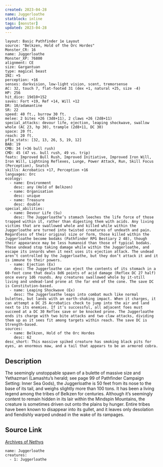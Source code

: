 ```yaml
---
created: 2023-04-28
name: Juggerloathe
statblock: inline
tags: [monster]
updated: 2023-04-28
---
```

```statblock
layout: Basic Pathfinder 1e Layout
source: "Belkzen, Hold of the Orc Hordes"
Monster_CR: 16
name: Juggerloathe
Monster_XP: 76800
alignment: CE
size: Gargantuan
type: magical beast
INI: +5
perception: +16
senses: darkvision, low-light vision, scent, tremorsense
AC: 32, touch 7, flat-footed 31 (dex +1, natural +25, size -4)
HP: 256
hit_dice: 19d10+152
saves: Fort +19, Ref +14, Will +12
DR: 10/adamantine
SR: 22
speed: 40 ft., burrow 30 ft.
melee: 2 bites +26 (3d8+11), 2 claws +26 (2d8+11)
special_attacks: devour life, ejection, leaping shockwave, swallow whole (AC 23, hp 30), trample (2d8+11, DC 30)
space: 20 ft.
reach: 20 ft.
pf1e_stats: [32, 13, 26, 5, 19, 12]
BAB: 19
CMB: 34 (+36 bull rush)
CMD: 45 (47 vs. bull rush, 49 vs. trip)
feats: Improved Bull Rush, Improved Initiative, Improved Iron Will, Iron Will, Lightning Reflexes, Lunge, Power Attack, Run, Skill Focus (Perception), Snatch
skills: Acrobatics +17, Perception +16
languages: Orc
ecology:
  - name: Environment
    desc: any (Hold of Belkzen)
  - name: Organisation
    desc: unique
  - name: Treasure
    desc: double
special_abilities:
  - name: Devour Life (Su)
    desc: The Juggerloathe’s stomach leeches the life force of those trapped within it, rather than digesting them with acids. Any living victims that are swallowed whole and killed while within the Juggerloathe are turned into twisted creatures of undeath and pain. Regardless of their original size or form, those killed within the Juggerloathe become bodaks (Pathfinder RPG Bestiary 2 48), though their appearance may be less humanoid than those of typical bodaks. These undead stop taking damage while within the Juggerloathe, and escape its innards when it next uses its ejection attack. The undead aren’t controlled by the Juggerloathe, but they don’t attack it and it is immune to their powers.
  - name: Ejection (Ex)
    desc: The Juggerloathe can eject the contents of its stomach in a 60-foot cone that deals 8d6 points of acid damage (Reflex DC 27 half) once every 1d6 rounds. Any creatures swallowed whole by it-still living and undead-land prone at the far end of the cone. The save DC is Constitution-based.
  - name: Leaping Shockwave (Ex)
    desc: The Juggerloathe leaps into combat much like normal bulettes, but lands with an earth-shaking impact. When it charges, it can attempt a DC 25 Acrobatics check to jump into the air and land next to its enemies. If it’s successful, all adjacent foes must succeed at a DC 30 Reflex save or be knocked prone. The Juggerloathe ends its charge with two bite attacks and two claw attacks, dividing them up as it sees fit among targets within reach. The save DC is Strength-based.
sources:
  - name: Belkzen, Hold of the Orc Hordes
    desc: 62
desc_short: This massive spiked creature has smoking black pits for eyes, an enormous maw, and a tail that appears to be an armored cobra.
```
## Description
The seemingly unstoppable spawn of a bulette of massive size and Yethazmari (Lamashtu’s herald; see page 99 of Pathfinder Campaign Setting: Inner Sea Gods), the Juggerloathe is 50 feet from its nose to the base of its tail, and weighs slightly more than 100 tons. It has been a living legend among the tribes of Belkzen for centuries. Although it’s seemingly content to remain hidden in its lair within the Mindspin Mountains, the creature is sometimes driven out onto the plains by hunger. Entire tribes have been known to disappear into its gullet, and it leaves only desolation and fiendishly warped undead in the wake of its rampages.
## Source Link
[Archives of Nethys](https://aonprd.com/MonsterDisplay.aspx?ItemName=Juggerloathe)
```encounter-table
name: Juggerloathe
creatures:
  - 1: Juggerloathe
```

